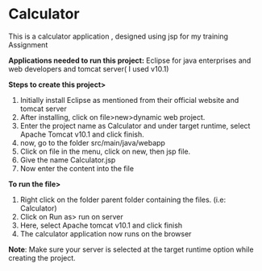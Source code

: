 # Calculator
This is a calculator application , designed using jsp for my training Assignment

**Applications needed to run this project:** Eclipse for java enterprises and web developers and tomcat server( I used v10.1)

**Steps to create this project>**
1. Initially install Eclipse as mentioned from their official website and tomcat server
2. After installing, click on file>new>dynamic web project.
3. Enter the project name as Calculator and under target runtime, select Apache Tomcat v10.1 and click finish.
4. now, go to the folder src/main/java/webapp
5. Click on file in the menu, click on new, then jsp file.
6. Give the name Calculator.jsp
7. Now enter the content into the file

**To run the file>**
1. Right click on the folder parent folder containing the files. (i.e: Calculator)
2. Click on Run as> run on server
3. Here, select Apache tomcat v10.1 and click finish
4. The calculator application now runs on the browser

**Note**: Make sure your server is selected at the target runtime option while creating the project.
